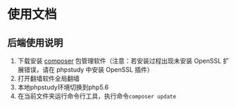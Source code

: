 # 使用文档
## 后端使用说明

1. 下载安装 [composer](https://getcomposer.org) 包管理软件（注意：若安装过程出现未安装 OpenSSL 扩展错误，请在 phpstudy 中安装 OpenSSL 插件）
2. 打开翻墙软件全局翻墙
3. 本地phpstudy环境切换到php5.6
4. 在当前文件夹运行命令行工具，执行命令`composer update`
